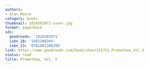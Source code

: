 ```yaml
---
authors:
- Alan Moore
category: books
thumbnail: 1826502071-cover.jpg
format: paperback
ids:
  goodreads: '1826502071'
  isbn_10: '1401206204'
  isbn_13: '9781401206208'
link: https://www.goodreads.com/book/show/325751.Promethea_Vol_5
status: read
title: Promethea, Vol. 5
---
```

